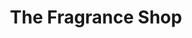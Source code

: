 ---
title: "The Fragrance Shop"
url: /grays/the-fragrance-shop-west-thurrock-way/
shop: Parfümerie
---